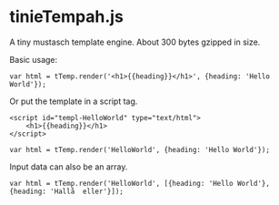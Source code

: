 tinieTempah.js
=================

A tiny mustasch template engine. About 300 bytes gzipped in size.

Basic usage:

    var html = tTemp.render('<h1>{{heading}}</h1>', {heading: 'Hello World'});

Or put the template in a script tag.

    <script id="templ-HelloWorld" type="text/html">
        <h1>{{heading}}</h1>
    </script>

    var html = tTemp.render('HelloWorld', {heading: 'Hello World'});

Input data can also be an array.

    var html = tTemp.render('HelloWorld', [{heading: 'Hello World'}, {heading: 'Hallå  eller'}]);